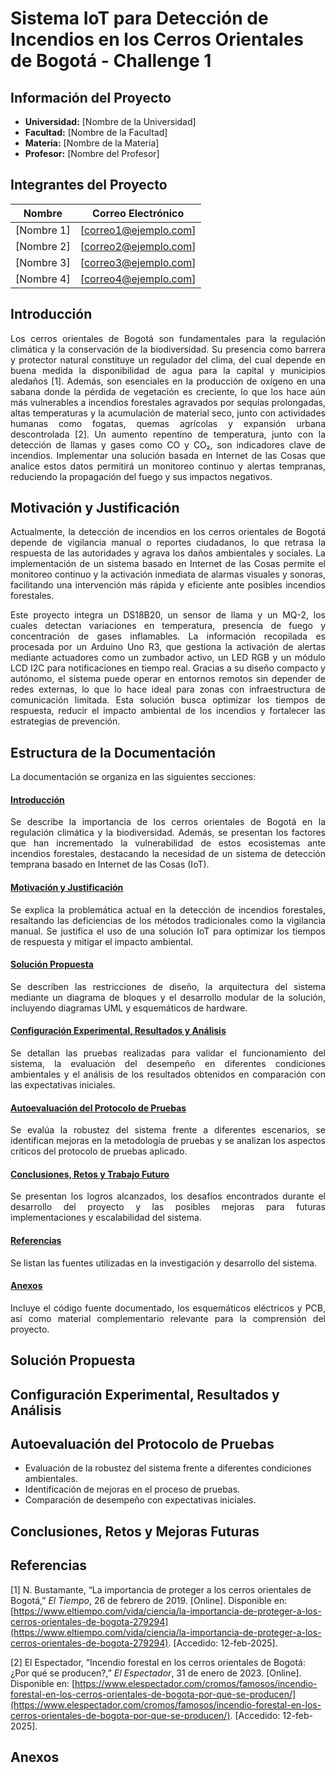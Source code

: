 # Sistema IoT para Detección de Incendios en los Cerros Orientales de Bogotá - Challenge 1

## **Información del Proyecto**
- **Universidad:** [Nombre de la Universidad]  
- **Facultad:** [Nombre de la Facultad]  
- **Materia:** [Nombre de la Materia]  
- **Profesor:** [Nombre del Profesor]  

## **Integrantes del Proyecto**
| Nombre | Correo Electrónico |
|--------|-------------------|
| [Nombre 1] | [correo1@ejemplo.com] |
| [Nombre 2] | [correo2@ejemplo.com] |
| [Nombre 3] | [correo3@ejemplo.com] |
| [Nombre 4] | [correo4@ejemplo.com] |

## Introducción
<p align="justify">
Los cerros orientales de Bogotá son fundamentales para la regulación climática y la conservación de la biodiversidad. Su presencia como barrera y protector natural constituye un regulador del clima, del cual depende en buena medida la disponibilidad de agua para la capital y municipios aledaños [1]. Además, son esenciales en la producción de oxígeno en una sabana donde la pérdida de vegetación es creciente, lo que los hace aún más vulnerables a incendios forestales agravados por sequías prolongadas, altas temperaturas y la acumulación de material seco, junto con actividades humanas como fogatas, quemas agrícolas y expansión urbana descontrolada [2]. Un aumento repentino de temperatura, junto con la detección de llamas y gases como CO y CO₂, son indicadores clave de incendios. Implementar una solución basada en Internet de las Cosas que analice estos datos permitirá un monitoreo continuo y alertas tempranas, reduciendo la propagación del fuego y sus impactos negativos.
</p>

## Motivación y Justificación
<p align="justify">
Actualmente, la detección de incendios en los cerros orientales de Bogotá depende de vigilancia manual o reportes ciudadanos, lo que retrasa la respuesta de las autoridades y agrava los daños ambientales y sociales. La implementación de un sistema basado en Internet de las Cosas permite el monitoreo continuo y la activación inmediata de alarmas visuales y sonoras, facilitando una intervención más rápida y eficiente ante posibles incendios forestales.  
</p>
<p align="justify">
Este proyecto integra un DS18B20, un sensor de llama y un MQ-2, los cuales detectan variaciones en temperatura, presencia de fuego y concentración de gases inflamables. La información recopilada es procesada por un Arduino Uno R3, que gestiona la activación de alertas mediante actuadores como un zumbador activo, un LED RGB y un módulo LCD I2C para notificaciones en tiempo real. Gracias a su diseño compacto y autónomo, el sistema puede operar en entornos remotos sin depender de redes externas, lo que lo hace ideal para zonas con infraestructura de comunicación limitada. Esta solución busca optimizar los tiempos de respuesta, reducir el impacto ambiental de los incendios y fortalecer las estrategias de prevención.
</p>

## Estructura de la Documentación
<p align="justify">
La documentación se organiza en las siguientes secciones:
</p>

#### **[Introducción](#introducción)**
<p align="justify">
Se describe la importancia de los cerros orientales de Bogotá en la regulación climática y la biodiversidad. Además, se presentan los factores que han incrementado la vulnerabilidad de estos ecosistemas ante incendios forestales, destacando la necesidad de un sistema de detección temprana basado en Internet de las Cosas (IoT).
</p>

#### **[Motivación y Justificación](#motivación-y-justificación)**
<p align="justify">
Se explica la problemática actual en la detección de incendios forestales, resaltando las deficiencias de los métodos tradicionales como la vigilancia manual. Se justifica el uso de una solución IoT para optimizar los tiempos de respuesta y mitigar el impacto ambiental.
</p>

#### **[Solución Propuesta](#solución-propuesta)**
<p align="justify">
Se describen las restricciones de diseño, la arquitectura del sistema mediante un diagrama de bloques y el desarrollo modular de la solución, incluyendo diagramas UML y esquemáticos de hardware.
</p>

#### **[Configuración Experimental, Resultados y Análisis](#configuración-experimental-resultados-y-análisis)**
<p align="justify">
Se detallan las pruebas realizadas para validar el funcionamiento del sistema, la evaluación del desempeño en diferentes condiciones ambientales y el análisis de los resultados obtenidos en comparación con las expectativas iniciales.
</p>

#### **[Autoevaluación del Protocolo de Pruebas](#autoevaluación-del-protocolo-de-pruebas)**
<p align="justify">
Se evalúa la robustez del sistema frente a diferentes escenarios, se identifican mejoras en la metodología de pruebas y se analizan los aspectos críticos del protocolo de pruebas aplicado.
</p>

#### **[Conclusiones, Retos y Trabajo Futuro](#conclusiones-retos-y-trabajo-futuro)**
<p align="justify">
Se presentan los logros alcanzados, los desafíos encontrados durante el desarrollo del proyecto y las posibles mejoras para futuras implementaciones y escalabilidad del sistema.
</p>

#### **[Referencias](#referencias)**
<p align="justify">
Se listan las fuentes utilizadas en la investigación y desarrollo del sistema.
</p>

#### **[Anexos](#anexos)**
<p align="justify">
Incluye el código fuente documentado, los esquemáticos eléctricos y PCB, así como material complementario relevante para la comprensión del proyecto.
</p>

## Solución Propuesta

## Configuración Experimental, Resultados y Análisis

## Autoevaluación del Protocolo de Pruebas
- Evaluación de la robustez del sistema frente a diferentes condiciones ambientales.
- Identificación de mejoras en el proceso de pruebas.
- Comparación de desempeño con expectativas iniciales.

## Conclusiones, Retos y Mejoras Futuras

## Referencias
[1] N. Bustamante, “La importancia de proteger a los cerros orientales de Bogotá,” *El Tiempo*, 26 de febrero de 2019. [Online]. Disponible en: [https://www.eltiempo.com/vida/ciencia/la-importancia-de-proteger-a-los-cerros-orientales-de-bogota-279294](https://www.eltiempo.com/vida/ciencia/la-importancia-de-proteger-a-los-cerros-orientales-de-bogota-279294). [Accedido: 12-feb-2025].  

[2] El Espectador, “Incendio forestal en los cerros orientales de Bogotá: ¿Por qué se producen?,” *El Espectador*, 31 de enero de 2023. [Online]. Disponible en: [https://www.elespectador.com/cromos/famosos/incendio-forestal-en-los-cerros-orientales-de-bogota-por-que-se-producen/](https://www.elespectador.com/cromos/famosos/incendio-forestal-en-los-cerros-orientales-de-bogota-por-que-se-producen/). [Accedido: 12-feb-2025].  

## Anexos

```

